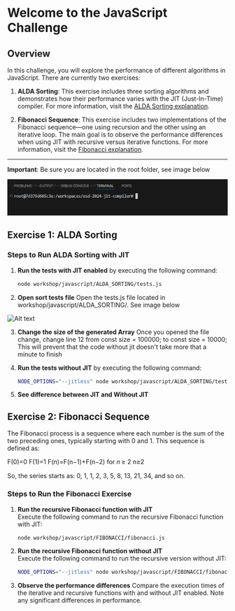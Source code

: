# Welcome to the JavaScript Challenge

## Overview
In this challenge, you will explore the performance of different algorithms in JavaScript. There are currently two exercises:

1. **ALDA Sorting**: This exercise includes three sorting algorithms and demonstrates how their performance varies with the JIT (Just-In-Time) compiler. For more information, visit the [ALDA Sorting explanation](./ALDA_SORTING/README.md).

2. **Fibonacci Sequence**: This exercise includes two implementations of the Fibonacci sequence—one using recursion and the other using an iterative loop. The main goal is to observe the performance differences when using JIT with recursive versus iterative functions. For more information, visit the [Fibonacci explanation](./FIBONACCI/README.md).

---
**Important**: Be sure you are located in the root folder, see image below

![Alt text](../_images/root_image.png)

## Exercise 1: ALDA Sorting

### Steps to Run ALDA Sorting with JIT


1. **Run the tests with JIT enabled** by executing the following command:
   ```bash
   node workshop/javascript/ALDA_SORTING/tests.js

2. **Open sort tests file** 
Open the tests.js file located in workshop/javascript/ALDA_SORTING/. See image below

![Alt text](../_images/tests_file_javascript.png)

3. **Change the size of the generated Array** 
Once you opened the file change, change line 12 from const size = 100000; to const size = 10000;
This will prevent that the code without jit doesn't take more that a minute to finish

4. **Run the tests without JIT** by executing the following command:
   ```bash
   NODE_OPTIONS="--jitless" node workshop/javascript/ALDA_SORTING/tests.js

5. **See difference between JIT and Without JIT**

## Exercise 2: Fibonacci Sequence

The Fibonacci process is a sequence where each number is the sum of the two preceding ones, typically starting with 0 and 1. This sequence is defined as:

F(0)=0 F(1)=1 F(n)=F(n−1)+F(n−2) for 𝑛 ≥ 2 n≥2


So, the series starts as: 0, 1, 1, 2, 3, 5, 8, 13, 21, 34, and so on.

### Steps to Run the Fibonacci Exercise

<!-- 1. **Run the iterative Fibonacci function with JIT**  
   Execute the following command to run the iterative version with JIT enabled:
   ```bash
   node workshop/javascript/FIBONACCI/fibonacci-iterative.js


2. **Run the iterative Fibonacci function without JIT**  
   Execute the following command to run the iterative version without JIT:
   ```bash
   NODE_OPTIONS="--jitless" node workshop/javascript/FIBONACCI/fibonacci-iterative.js
 -->

1. **Run the recursive Fibonacci function with JIT**  
   Execute the following command to run the recursive Fibonacci function with JIT:
   ```bash
   node workshop/javascript/FIBONACCI/fibonacci.js

2. **Run the recursive Fibonacci function without JIT**  
   Execute the following command to run the recursive version without JIT:
   ```bash
   NODE_OPTIONS="--jitless" node workshop/javascript/FIBONACCI/fibonacci.js

3. **Observe the performance differences**
Compare the execution times of the iterative and recursive functions with and without JIT enabled. Note any significant differences in performance.







